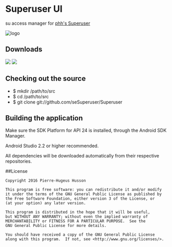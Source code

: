 # Superuser UI

su access manager for [phh's Superuser](https://github.com/seSuperuser/super-bootimg)

![logo](https://dl.dropboxusercontent.com/s/psdh4lkmdqof5rn/su_logo_small.png?dl=0)


## Downloads

[<img src="https://dl.dropboxusercontent.com/s/mpnm78c1gui044l/google-play-badge1.png?dl=0">][1] [<img src="https://dl.dropboxusercontent.com/s/p7rswn9380f5wwd/fdroid-badge.png?dl=0">][2]


## Checking out the source
* $ mkdir /path/to/src
* $ cd /path/to/src
* $ git clone git://github.com/seSuperuser/Superuser


## Building the application

Make sure the SDK Platform for API 24 is installed, through the Android SDK Manager.

Android Studio 2.2 or higher recommended.

All dependencies will be downloaded automatically from their respective repositories.


##License

    Copyright 2016 Pierre-Hugeus Husson

    This program is free software: you can redistribute it and/or modify
    it under the terms of the GNU General Public License as published by
    the Free Software Foundation, either version 3 of the License, or
    (at your option) any later version.

    This program is distributed in the hope that it will be useful,
    but WITHOUT ANY WARRANTY; without even the implied warranty of
    MERCHANTABILITY or FITNESS FOR A PARTICULAR PURPOSE.  See the
    GNU General Public License for more details.

    You should have received a copy of the GNU General Public License
    along with this program.  If not, see <http://www.gnu.org/licenses/>.

[1]: https://play.google.com/store/apps/details?id=me.phh.superuser
[2]: https://f-droid.org/repository/browse/?fdid=me.phh.superuser
